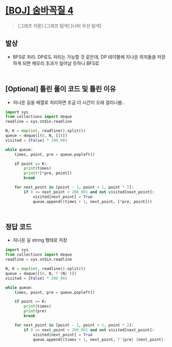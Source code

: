 # [[BOJ] 숨바꼭질 4](https://www.acmicpc.net/problem/13913)

> [그래프 이론] [그래프 탐색] [너비 우선 탐색]

## 발상

- BFS로 처리. DP로도 처리는 가능할 것 같은데, DP 테이블에 지나온 위치들을 저장하게 되면 메모리 초과가 일어날 듯하니 BFS로

## <br>[Optional] 틀린 풀이 코드 및 틀린 이유

- 지나온 길을 배열로 처리하면 조금 더 시간이 오래 걸리나봄..

```python
import sys
from collections import deque
readline = sys.stdin.readline

N, K = map(int, readline().split())
queue = deque([(0, N, [])])
visited = [False] * 200_001

while queue:
    times, point, pre = queue.popleft()

    if point == K:
        print(times)
        print(*[*pre, point])
        break

    for next_point in [point - 1, point + 1, point * 2]:
        if 0 <= next_point < 200_001 and not visited[next_point]:
            visited[next_point] = True
            queue.append((times + 1, next_point, [*pre, point]))

```

## <br>정답 코드

- 지나온 길 string 형태로 저장

```python
import sys
from collections import deque
readline = sys.stdin.readline

N, K = map(int, readline().split())
queue = deque([(0, N, f'{N}')])
visited = [False] * 200_001

while queue:
    times, point, pre = queue.popleft()

    if point == K:
        print(times)
        print(pre)
        break

    for next_point in [point - 1, point + 1, point * 2]:
        if 0 <= next_point < 200_001 and not visited[next_point]:
            visited[next_point] = True
            queue.append((times + 1, next_point, f'{pre} {next_point}'))

```
